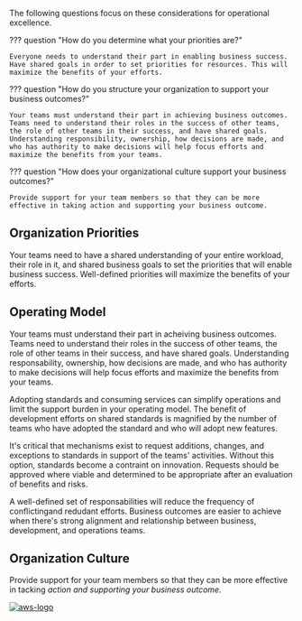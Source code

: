 The following questions focus on these considerations for operational excellence.

??? question "How do you determine what your priorities are?"

    Everyone needs to understand their part in enabling business success. Have shared goals in order to set priorities for resources. This will maximize the benefits of your efforts.

??? question "How do you structure your organization to support your business outcomes?"

    Your teams must understand their part in achieving business outcomes. Teams need to understand their roles in the success of other teams, the role of other teams in their success, and have shared goals. Understanding responsibility, ownership, how decisions are made, and who has authority to make decisions will help focus efforts and maximize the benefits from your teams.

??? question "How does your organizational culture support your business outcomes?"

    Provide support for your team members so that they can be more effective in taking action and supporting your business outcome.

## Organization Priorities
Your teams need to have a shared understanding of your entire workload, their role in it, and shared business goals to set the priorities that will enable business success. Well-defined priorities will maximize the benefits of your efforts.

## Operating Model
Your teams must understand their part in acheiving business outcomes. Teams need to understand their roles in the success of other teams, the role of other teams in their success, and have shared goals. Understanding responsability, ownership, how decisions are made, and who has authority to make decisions will help focus efforts and maximize the benefits from your teams.

Adopting standards and consuming services can simplify operations and limit the support burden in your operating model. The benefit of development efforts on shared standards is magnified by the number of teams who have adopted the standard and who will adopt new features.

It's critical that mechanisms exist to request additions, changes, and exceptions to standards in support of the teams' activities. Without this option, standards become a contraint on innovation. Requests should be approved where viable and determined to be appropriate after an evaluation of benefits and risks.

A well-defined set of responsabilities will reduce the frequency of conflictingand redudant efforts. Business outcomes are easier to achieve when there's strong alignment and relationship between business, development, and operations teams.

## Organization Culture
Provide support for your team members so that they can be more effective in tacking *action and supporting your business outcome.*

<a href="https://docs.aws.amazon.com/wellarchitected/latest/operational-excellence-pillar/organization.html">![aws-logo](https://img.shields.io/badge/Amazon_AWS-FF9900?style=for-the-badge&logo=amazonaws&logoColor=white)</a>